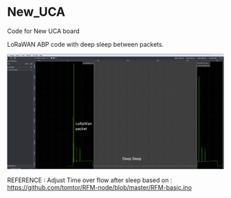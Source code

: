 # New_UCA
Code for New UCA board

LoRaWAN ABP code with deep sleep between packets.

![LoRaWan power](https://github.com/FabienFerrero/New_UCA/blob/master/Misc/lorawan.png "LoRaWan power")


REFERENCE : 
Adjust Time over flow after sleep based on : 
https://github.com/tomtor/RFM-node/blob/master/RFM-basic.ino

